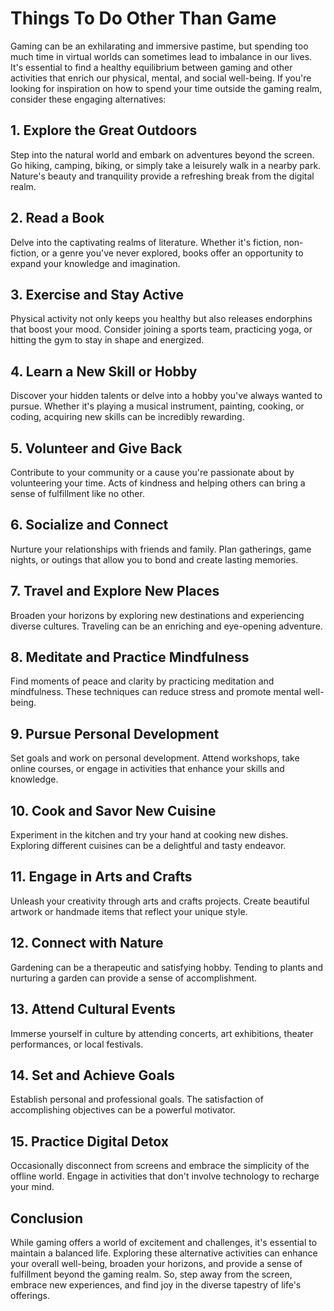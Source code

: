 # Things To Do Other Than Game

Gaming can be an exhilarating and immersive pastime, but spending too much time in virtual worlds can sometimes lead to imbalance in our lives. It's essential to find a healthy equilibrium between gaming and other activities that enrich our physical, mental, and social well-being. If you're looking for inspiration on how to spend your time outside the gaming realm, consider these engaging alternatives:

## 1. Explore the Great Outdoors

Step into the natural world and embark on adventures beyond the screen. Go hiking, camping, biking, or simply take a leisurely walk in a nearby park. Nature's beauty and tranquility provide a refreshing break from the digital realm.

## 2. Read a Book

Delve into the captivating realms of literature. Whether it's fiction, non-fiction, or a genre you've never explored, books offer an opportunity to expand your knowledge and imagination.

## 3. Exercise and Stay Active

Physical activity not only keeps you healthy but also releases endorphins that boost your mood. Consider joining a sports team, practicing yoga, or hitting the gym to stay in shape and energized.

## 4. Learn a New Skill or Hobby

Discover your hidden talents or delve into a hobby you've always wanted to pursue. Whether it's playing a musical instrument, painting, cooking, or coding, acquiring new skills can be incredibly rewarding.

## 5. Volunteer and Give Back

Contribute to your community or a cause you're passionate about by volunteering your time. Acts of kindness and helping others can bring a sense of fulfillment like no other.

## 6. Socialize and Connect

Nurture your relationships with friends and family. Plan gatherings, game nights, or outings that allow you to bond and create lasting memories.

## 7. Travel and Explore New Places

Broaden your horizons by exploring new destinations and experiencing diverse cultures. Traveling can be an enriching and eye-opening adventure.

## 8. Meditate and Practice Mindfulness

Find moments of peace and clarity by practicing meditation and mindfulness. These techniques can reduce stress and promote mental well-being.

## 9. Pursue Personal Development

Set goals and work on personal development. Attend workshops, take online courses, or engage in activities that enhance your skills and knowledge.

## 10. Cook and Savor New Cuisine

Experiment in the kitchen and try your hand at cooking new dishes. Exploring different cuisines can be a delightful and tasty endeavor.

## 11. Engage in Arts and Crafts

Unleash your creativity through arts and crafts projects. Create beautiful artwork or handmade items that reflect your unique style.

## 12. Connect with Nature

Gardening can be a therapeutic and satisfying hobby. Tending to plants and nurturing a garden can provide a sense of accomplishment.

## 13. Attend Cultural Events

Immerse yourself in culture by attending concerts, art exhibitions, theater performances, or local festivals.

## 14. Set and Achieve Goals

Establish personal and professional goals. The satisfaction of accomplishing objectives can be a powerful motivator.

## 15. Practice Digital Detox

Occasionally disconnect from screens and embrace the simplicity of the offline world. Engage in activities that don't involve technology to recharge your mind.

## Conclusion

While gaming offers a world of excitement and challenges, it's essential to maintain a balanced life. Exploring these alternative activities can enhance your overall well-being, broaden your horizons, and provide a sense of fulfillment beyond the gaming realm. So, step away from the screen, embrace new experiences, and find joy in the diverse tapestry of life's offerings.
